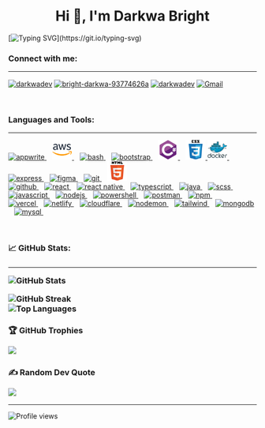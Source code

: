 <h1 align="center">Hi 👋, I'm Darkwa Bright</h1>

  
[![Typing SVG](https://readme-typing-svg.demolab.com?font=Fira+Code&duration=4000&pause=10&color=26B31C&vCenter=true&width=435&height=100&lines=%3A~%24+Ghanaian+Full-Stack+Engineer+%F0%9F%9A%80+;+Passionate+about+building+apps;one+commit+at+a+time.)](https://git.io/typing-svg)

<h3 align="left">Connect with me:</h3>
<hr>
<p align="left">
<a href="https://twitter.com/darkwadev" target="blank"><img align="center" src="https://raw.githubusercontent.com/rahuldkjain/github-profile-readme-generator/master/src/images/icons/Social/twitter.svg" alt="darkwadev" height="30" width="40" /></a>
<a href="https://linkedin.com/in/bright-darkwa-93774626a" target="blank"><img align="center" src="https://raw.githubusercontent.com/rahuldkjain/github-profile-readme-generator/master/src/images/icons/Social/linked-in-alt.svg" alt="bright-darkwa-93774626a" height="30" width="40" /></a>
<a href="https://instagram.com/darkwadev" target="blank"><img align="center" src="https://raw.githubusercontent.com/rahuldkjain/github-profile-readme-generator/master/src/images/icons/Social/instagram.svg" alt="darkwadev" height="30" width="40" /></a>
<a href="mailto:darkwadev@gmail.com" target="_blank">
  <img align="center" src="https://upload.wikimedia.org/wikipedia/commons/7/7e/Gmail_icon_%282020%29.svg" alt="Gmail" width="30" height="40"/>
</a>

</p>
<br>

 <h3 align="left"> Languages and Tools:</h3>
 <hr>

<p align="left">
  <a href="https://appwrite.io" target="_blank" rel="noreferrer">
    <img src="https://www.vectorlogo.zone/logos/appwriteio/appwriteio-icon.svg" alt="appwrite" width="40" height="40"/>
  </a>&nbsp;&nbsp;

  <a href="https://aws.amazon.com" target="_blank" rel="noreferrer">
    <img src="https://raw.githubusercontent.com/devicons/devicon/master/icons/amazonwebservices/amazonwebservices-original-wordmark.svg" alt="aws" width="40" height="40"/>
  </a>&nbsp;&nbsp;

  <a href="https://www.gnu.org/software/bash/" target="_blank" rel="noreferrer">
    <img src="https://img.icons8.com/?size=100&id=WZmdy8iimo15&format=png&color=12B886" alt="bash" width="40" height="40"/>
  </a>&nbsp;&nbsp;


  <a href="https://getbootstrap.com/" target="_blank" rel="noreferrer">
    <img src="https://img.icons8.com/?size=100&id=84710&format=png&color=6f42c1" alt="bootstrap" width="40" height="40"/>
  </a>&nbsp;&nbsp;


  <a href="https://www.w3schools.com/cs/" target="_blank" rel="noreferrer">
    <img src="https://raw.githubusercontent.com/devicons/devicon/master/icons/csharp/csharp-original.svg" alt="csharp" width="40" height="40"/>
  </a>&nbsp;&nbsp;

  <a href="https://www.w3schools.com/css/" target="_blank" rel="noreferrer">
    <img src="https://raw.githubusercontent.com/devicons/devicon/master/icons/css3/css3-original-wordmark.svg" alt="css3" width="40" height="40"/>
  </a>

  <a href="https://www.docker.com/" target="_blank" rel="noreferrer">
    <img src="https://raw.githubusercontent.com/devicons/devicon/master/icons/docker/docker-original-wordmark.svg" alt="docker" width="40" height="40"/>
  </a>&nbsp;&nbsp;

  <a href="https://expressjs.com" target="_blank" rel="noreferrer">
  <img src="https://img.icons8.com/?size=100&id=kg46nzoJrmTR&format=png&color=FAB005" alt="express" width="40" height="40"/>
</a>&nbsp;&nbsp;


  <a href="https://figma.com" target="_blank" rel="noreferrer">
    <img src="https://www.vectorlogo.zone/logos/figma/figma-icon.svg" alt="figma" width="40" height="40"/>
  </a>&nbsp;&nbsp;

  <a href="https://git-scm.com/" target="_blank" rel="noreferrer">
    <img src="https://www.vectorlogo.zone/logos/git-scm/git-scm-icon.svg" alt="git" width="40" height="40"/>
  </a>&nbsp;&nbsp;

  <a href="https://www.w3.org/html/" target="_blank" rel="noreferrer">
    <img src="https://raw.githubusercontent.com/devicons/devicon/master/icons/html5/html5-original-wordmark.svg" alt="html5" width="40" height="40"/>
  </a>
  <br/>

  <!-- GitHub -->
<a href="https://github.com/" target="_blank" rel="noreferrer">
  <img src="https://img.icons8.com/?size=100&id=62856&format=png&color=EBEBEB" alt="github" width="40" height="40"/>
</a>&nbsp;&nbsp;

<!-- React -->
<a href="https://reactjs.org/" target="_blank" rel="noreferrer">
  <img src="https://img.icons8.com/?size=100&id=VdbUaq1ZLjT2&format=png&color=228BE6" alt="react" width="40" height="40"/>
</a>&nbsp;&nbsp;

<!-- React Native -->
<a href="https://reactnative.dev/" target="_blank" rel="noreferrer">
  <img src="https://img.icons8.com/?size=100&id=35989&format=png&color=228BE6" alt="react native" width="40" height="40"/>
</a>&nbsp;&nbsp;

<!-- TypeScript -->
<a href="https://www.typescriptlang.org/" target="_blank" rel="noreferrer">
  <img src="https://img.icons8.com/?size=100&id=cHBUT9SmrD2V&format=png&color=228BE6" alt="typescript" width="40" height="40"/>
</a>&nbsp;&nbsp;

<!-- Java -->
<a href="https://www.java.com/" target="_blank" rel="noreferrer">
  <img src="https://img.icons8.com/?size=100&id=13679&format=png&color=F89820" alt="java" width="40" height="40"/>
</a>&nbsp;&nbsp;

<!-- SCSS -->
<a href="https://sass-lang.com/" target="_blank" rel="noreferrer">
  <img src="https://img.icons8.com/?size=100&id=H997wGMPVphe&format=png&color=F25081" alt="scss" width="40" height="40"/>
</a>&nbsp;&nbsp;

<!-- JavaScript -->
<a href="https://developer.mozilla.org/en-US/docs/Web/JavaScript" target="_blank" rel="noreferrer">
  <img src="https://img.icons8.com/?size=100&id=108784&format=png&color=F7DF1E" alt="javascript" width="40" height="40"/>
</a>&nbsp;&nbsp;

<!-- Node.js -->
<a href="https://nodejs.org/" target="_blank" rel="noreferrer">
  <img src="https://img.icons8.com/?size=100&id=54087&format=png&color=339933" alt="nodejs" width="40" height="40"/>
</a>&nbsp;&nbsp;

<!-- PowerShell -->
<a href="https://learn.microsoft.com/en-us/powershell/" target="_blank" rel="noreferrer">
  <img src="https://img.icons8.com/?size=100&id=59499&format=png&color=EBEBEB" alt="powershell" width="40" height="40"/>
</a>&nbsp;&nbsp;

<!-- Postman -->
<a href="https://www.postman.com/" target="_blank" rel="noreferrer">
  <img src="https://img.icons8.com/?size=100&id=KIcFwp9MNQL5&format=png&color=FD7E14" alt="postman" width="40" height="40"/>
</a>&nbsp;&nbsp;

<!-- NPM -->
<a href="https://www.npmjs.com/" target="_blank" rel="noreferrer">
  <img src="https://img.icons8.com/?size=100&id=UF4YeVVLGLlp&format=png&color=FA5252" alt="npm" width="40" height="40"/>
</a>&nbsp;&nbsp;
<br>

<!-- Vercel -->
<a href="https://vercel.com/" target="_blank" rel="noreferrer">
  <img src="https://encrypted-tbn0.gstatic.com/images?q=tbn:ANd9GcQFggf9yNRN9xCYku8XMEkSE0LU9uMhkYbehQ&s" alt="vercel" width="40" height="40"/>
</a>&nbsp;&nbsp;

<!-- Netlify -->
<a href="https://www.netlify.com/" target="_blank" rel="noreferrer">
  <img src="https://img.icons8.com/?size=100&id=hzW60PyegkOf&format=png&color=12B886" alt="netlify" width="40" height="40"/>
</a>&nbsp;&nbsp;

<!-- Cloudflare -->
<a href="https://www.cloudflare.com/" target="_blank" rel="noreferrer">
  <img src="https://img.icons8.com/?size=100&id=12594&format=png&color=FD7E14" alt="cloudflare" width="40" height="40"/>
</a>&nbsp;&nbsp;

<!-- Nodemon -->
<a href="https://www.npmjs.com/package/nodemon" target="_blank" rel="noreferrer">
  <img src="https://img.icons8.com/?size=100&id=u1nIJGkmHSRQ&format=png&color=000000" alt="nodemon" width="40" height="40"/>
</a>&nbsp;&nbsp;

<!-- Tailwind CSS -->
<a href="https://tailwindcss.com/" target="_blank" rel="noreferrer">
  <img src="https://img.icons8.com/?size=100&id=jD-fJzVguBmw&format=png&color=38BDF8" alt="tailwind" width="40" height="40"/>
</a>&nbsp;&nbsp;

<!-- MongoDB -->
<a href="https://www.mongodb.com/" target="_blank" rel="noreferrer">
  <img src="https://img.icons8.com/?size=100&id=74402&format=png&color=47A248" alt="mongodb" width="40" height="40"/>
</a>&nbsp;&nbsp;

<!-- MySQL -->
<a href="https://www.mysql.com/" target="_blank" rel="noreferrer">
  <img src="https://img.icons8.com/?size=100&id=UFXRpPFebwa2&format=png&color=4479A1" alt="mysql" width="40" height="40"/>
</a>&nbsp;&nbsp;

</p>

<br>

<h3>📈 GitHub Stats: <h3/>
  <hr>

  <img src="https://github-readme-stats.vercel.app/api?username=brightcodesgh&theme=codeSTACKr&hide_border=true&include_all_commits=true&count_private=true" alt="GitHub Stats" width="48%" /><br/>
 
  <img src="https://nirzak-streak-stats.vercel.app/?user=brightcodesgh&theme=codeSTACKr&hide_border=true" alt="GitHub Streak" width="48%" />

  <br/>
  <!-- Top Languages -->
  <img src="https://github-readme-stats.vercel.app/api/top-langs?username=brightcodesgh&langs_count=10&layout=compact&theme=codeSTACKr&count_private=true&hide_border=true&cache_seconds=3600&v=1" alt="Top Languages" />





### 🏆 GitHub Trophies
![](https://github-profile-trophy.vercel.app/?username=brightcodesgh&theme=dark&no-frame=true&no-bg=true&margin-w=4)

### ✍️ Random Dev Quote
![](https://quotes-github-readme.vercel.app/api?type=vetical&theme=dark)
<br>

---
![Profile views](https://komarev.com/ghpvc/?username=brightcodesgh&label=Profile%20views&color=0e75b6&style=flat)



<!-- Proudly created with GPRM ( https://gprm.itsvg.in ) -->
